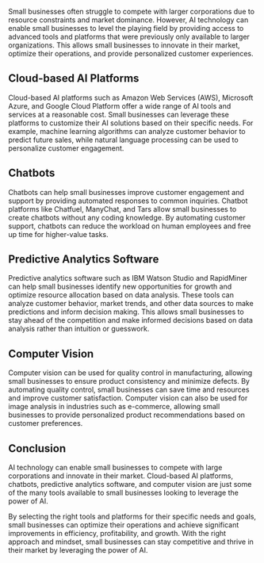
Small businesses often struggle to compete with larger corporations due to resource constraints and market dominance. However, AI technology can enable small businesses to level the playing field by providing access to advanced tools and platforms that were previously only available to larger organizations. This allows small businesses to innovate in their market, optimize their operations, and provide personalized customer experiences.

Cloud-based AI Platforms
------------------------

Cloud-based AI platforms such as Amazon Web Services (AWS), Microsoft Azure, and Google Cloud Platform offer a wide range of AI tools and services at a reasonable cost. Small businesses can leverage these platforms to customize their AI solutions based on their specific needs. For example, machine learning algorithms can analyze customer behavior to predict future sales, while natural language processing can be used to personalize customer engagement.

Chatbots
--------

Chatbots can help small businesses improve customer engagement and support by providing automated responses to common inquiries. Chatbot platforms like Chatfuel, ManyChat, and Tars allow small businesses to create chatbots without any coding knowledge. By automating customer support, chatbots can reduce the workload on human employees and free up time for higher-value tasks.

Predictive Analytics Software
-----------------------------

Predictive analytics software such as IBM Watson Studio and RapidMiner can help small businesses identify new opportunities for growth and optimize resource allocation based on data analysis. These tools can analyze customer behavior, market trends, and other data sources to make predictions and inform decision making. This allows small businesses to stay ahead of the competition and make informed decisions based on data analysis rather than intuition or guesswork.

Computer Vision
---------------

Computer vision can be used for quality control in manufacturing, allowing small businesses to ensure product consistency and minimize defects. By automating quality control, small businesses can save time and resources and improve customer satisfaction. Computer vision can also be used for image analysis in industries such as e-commerce, allowing small businesses to provide personalized product recommendations based on customer preferences.

Conclusion
----------

AI technology can enable small businesses to compete with large corporations and innovate in their market. Cloud-based AI platforms, chatbots, predictive analytics software, and computer vision are just some of the many tools available to small businesses looking to leverage the power of AI.

By selecting the right tools and platforms for their specific needs and goals, small businesses can optimize their operations and achieve significant improvements in efficiency, profitability, and growth. With the right approach and mindset, small businesses can stay competitive and thrive in their market by leveraging the power of AI.
